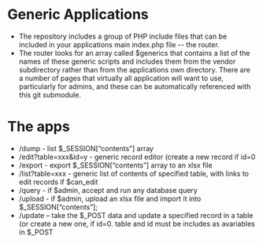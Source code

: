 # Generic Applications
* The repository includes a group of PHP include files that can be included in your applications main index.php file -- the router.
* The router looks for an array called $generics that contains a list of the names of these generic scripts and includes them from the vendor subdirectory rather than from the applications own directory.
There are a number of pages that virtually all application will want to use, particularly for admins, and these can be automatically referenced with this git submodule.

# The apps
* /dump - list $_SESSION[“contents”] array
* /edit?table=xxx&id=y - generic record editor (create a new record if id=0
* /export - export $_SESSION[“contents”] array to an xlsx file
* /list?table=xxx - generic list of contents of specified table, with links to edit records if $can_edit
* /query - if $admin, accept and run any database query
* /upload - if $admin, upload an xlsx file and import it into $_SESSION[“contents”];
* /update – take the $_POST data and update a specified record in a table (or create a new one, if id=0. table and id must be includes as avariables in $_POST
